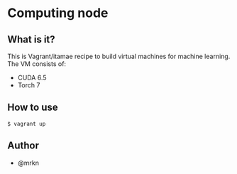Computing node
==============


What is it?
-----------

This is Vagrant/itamae recipe to build virtual machines for machine learning.
The VM consists of:

- CUDA 6.5
- Torch 7


How to use
----------

```
$ vagrant up
```


Author
------

- @mrkn
